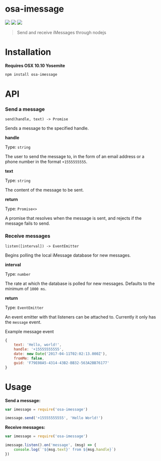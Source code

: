 osa-imessage
====

![](https://img.shields.io/npm/dm/osa-imessage.svg)
![](https://img.shields.io/npm/v/osa-imessage.svg)
![](https://img.shields.io/npm/l/osa-imessage.svg)

> Send and receive iMessages through nodejs

Installation
===

**Requires OSX 10.10 Yosemite**

```bash
npm install osa-imessage
```

API
===

### Send a message

`send(handle, text) -> Promise`

Sends a message to the specified handle.

**handle**

Type: `string`

The user to send the message to, in the form of an email address or a
phone number in the format `+1555555555`.

**text** 

Type: `string`

The content of the message to be sent.

**return**

Type: `Promise<>`

A promise that resolves when the message is sent, and rejects if the
message fails to send.

### Receive messages

`listen([interval]) -> EventEmitter`

Begins polling the local iMessage database for new messages.

**interval**

Type: `number`

The rate at which the database is polled for new messages. Defaults to the minimum of `1000 ms`.

**return**

Type: `EventEmitter`

An event emitter with that listeners can be attached to. Currently it only has the `message` event.

Example message event
```js
{
    text: 'Hello, world!',
    handle: '+15555555555',
    date: new Date('2017-04-11T02:02:13.000Z'),
    fromMe: false,
    guid: 'F79E08A5-4314-43B2-BB32-563A2BB76177'
}
```

Usage
====

**Send a message:**
```js
var imessage = require('osa-imessage')

imessage.send('+15555555555', 'Hello World!')
```

**Receive messages:**
```js
var imessage = require('osa-imessage')

imessage.listen().on('message', (msg) => {
    console.log(`'${msg.text}' from ${msg.handle}`)
})
```

